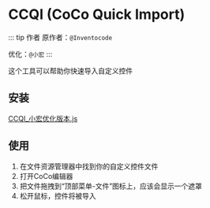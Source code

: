 # CCQI (CoCo Quick Import)

::: tip 作者
原作者：`@Inventocode`

优化：`@小宏`
:::

这个工具可以帮助你快速导入自定义控件

## 安装

[CCQI_小宏优化版本.js](https://static.codemao.cn/flowchunkflex/SkVg5yvble.js)

<!--@include: ./userscript_install.md-->

## 使用

1. 在文件资源管理器中找到你的自定义控件文件
2. 打开CoCo编辑器
3. 把文件拖拽到“顶部菜单-文件”图标上，应该会显示一个遮罩
4. 松开鼠标，控件将被导入